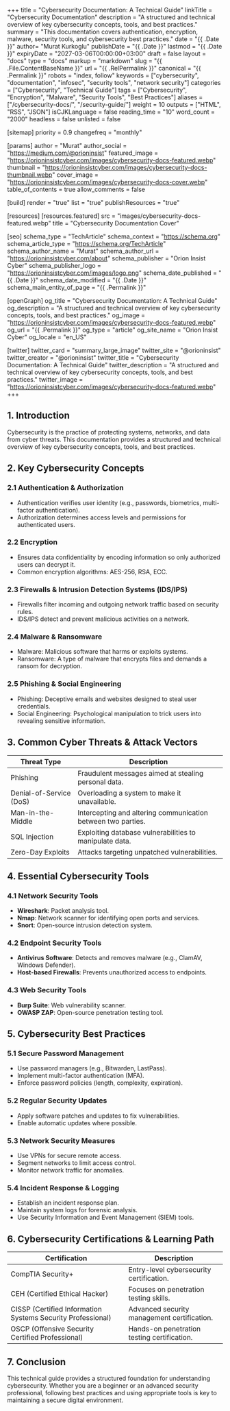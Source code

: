 +++
title = "Cybersecurity Documentation: A Technical Guide"
linkTitle = "Cybersecurity Documentation"
description = "A structured and technical overview of key cybersecurity concepts, tools, and best practices."
summary = "This documentation covers authentication, encryption, malware, security tools, and cybersecurity best practices."
date = "{{ .Date }}"
author= "Murat Kurkoglu"
publishDate = "{{ .Date }}"
lastmod = "{{ .Date }}"
expiryDate = "2027-03-06T00:00:00+03:00"
draft = false
layout = "docs"
type = "docs"
markup = "markdown"
slug = "{{ .File.ContentBaseName }}"
url = "{{ .RelPermalink }}"
canonical = "{{ .Permalink }}"
robots = "index, follow"
keywords = ["cybersecurity", "documentation", "infosec", "security tools", "network security"]
categories = ["Cybersecurity", "Technical Guide"]
tags = ["Cybersecurity", "Encryption", "Malware", "Security Tools", "Best Practices"]
aliases = ["/cybersecurity-docs/", "/security-guide/"]
weight = 10
outputs = ["HTML", "RSS", "JSON"]
isCJKLanguage = false
reading_time = "10"
word_count = "2000"
headless = false
unlisted = false

[sitemap]
  priority = 0.9
  changefreq = "monthly"

[params]
  author = "Murat"
  author_social = "https://medium.com/@orioninsist"
  featured_image = "https://orioninsistcyber.com/images/cybersecurity-docs-featured.webp"
  thumbnail = "https://orioninsistcyber.com/images/cybersecurity-docs-thumbnail.webp"
  cover_image = "https://orioninsistcyber.com/images/cybersecurity-docs-cover.webp"
  table_of_contents = true
  allow_comments = false

[build]
  render = "true"
  list = "true"
  publishResources = "true"

[resources]
  [resources.featured]
    src = "images/cybersecurity-docs-featured.webp"
    title = "Cybersecurity Documentation Cover"

[seo]
  schema_type = "TechArticle"
  schema_context = "https://schema.org"
  schema_article_type = "https://schema.org/TechArticle"
  schema_author_name = "Murat"
  schema_author_url = "https://orioninsistcyber.com/about"
  schema_publisher = "Orion Insist Cyber"
  schema_publisher_logo = "https://orioninsistcyber.com/images/logo.png"
  schema_date_published = "{{ .Date }}"
  schema_date_modified = "{{ .Date }}"
  schema_main_entity_of_page = "{{ .Permalink }}"

[openGraph]
  og_title = "Cybersecurity Documentation: A Technical Guide"
  og_description = "A structured and technical overview of key cybersecurity concepts, tools, and best practices."
  og_image = "https://orioninsistcyber.com/images/cybersecurity-docs-featured.webp"
  og_url = "{{ .Permalink }}"
  og_type = "article"
  og_site_name = "Orion Insist Cyber"
  og_locale = "en_US"

[twitter]
  twitter_card = "summary_large_image"
  twitter_site = "@orioninsist"
  twitter_creator = "@orioninsist"
  twitter_title = "Cybersecurity Documentation: A Technical Guide"
  twitter_description = "A structured and technical overview of key cybersecurity concepts, tools, and best practices."
  twitter_image = "https://orioninsistcyber.com/images/cybersecurity-docs-featured.webp"
+++



## **1. Introduction**
Cybersecurity is the practice of protecting systems, networks, and data from cyber threats. This documentation provides a structured and technical overview of key cybersecurity concepts, tools, and best practices.

## **2. Key Cybersecurity Concepts**

### **2.1 Authentication & Authorization**
- Authentication verifies user identity (e.g., passwords, biometrics, multi-factor authentication).
- Authorization determines access levels and permissions for authenticated users.

### **2.2 Encryption**
- Ensures data confidentiality by encoding information so only authorized users can decrypt it.
- Common encryption algorithms: AES-256, RSA, ECC.

### **2.3 Firewalls & Intrusion Detection Systems (IDS/IPS)**
- Firewalls filter incoming and outgoing network traffic based on security rules.
- IDS/IPS detect and prevent malicious activities on a network.

### **2.4 Malware & Ransomware**
- Malware: Malicious software that harms or exploits systems.
- Ransomware: A type of malware that encrypts files and demands a ransom for decryption.

### **2.5 Phishing & Social Engineering**
- Phishing: Deceptive emails and websites designed to steal user credentials.
- Social Engineering: Psychological manipulation to trick users into revealing sensitive information.

## **3. Common Cyber Threats & Attack Vectors**

| Threat Type       | Description |
|------------------|-------------|
| Phishing         | Fraudulent messages aimed at stealing personal data. |
| Denial-of-Service (DoS) | Overloading a system to make it unavailable. |
| Man-in-the-Middle | Intercepting and altering communication between two parties. |
| SQL Injection    | Exploiting database vulnerabilities to manipulate data. |
| Zero-Day Exploits | Attacks targeting unpatched vulnerabilities. |

## **4. Essential Cybersecurity Tools**

### **4.1 Network Security Tools**
- **Wireshark**: Packet analysis tool.
- **Nmap**: Network scanner for identifying open ports and services.
- **Snort**: Open-source intrusion detection system.

### **4.2 Endpoint Security Tools**
- **Antivirus Software**: Detects and removes malware (e.g., ClamAV, Windows Defender).
- **Host-based Firewalls**: Prevents unauthorized access to endpoints.

### **4.3 Web Security Tools**
- **Burp Suite**: Web vulnerability scanner.
- **OWASP ZAP**: Open-source penetration testing tool.

## **5. Cybersecurity Best Practices**
### **5.1 Secure Password Management**
- Use password managers (e.g., Bitwarden, LastPass).
- Implement multi-factor authentication (MFA).
- Enforce password policies (length, complexity, expiration).

### **5.2 Regular Security Updates**
- Apply software patches and updates to fix vulnerabilities.
- Enable automatic updates where possible.

### **5.3 Network Security Measures**
- Use VPNs for secure remote access.
- Segment networks to limit access control.
- Monitor network traffic for anomalies.

### **5.4 Incident Response & Logging**
- Establish an incident response plan.
- Maintain system logs for forensic analysis.
- Use Security Information and Event Management (SIEM) tools.

## **6. Cybersecurity Certifications & Learning Path**
| Certification | Description |
|--------------|-------------|
| CompTIA Security+ | Entry-level cybersecurity certification. |
| CEH (Certified Ethical Hacker) | Focuses on penetration testing skills. |
| CISSP (Certified Information Systems Security Professional) | Advanced security management certification. |
| OSCP (Offensive Security Certified Professional) | Hands-on penetration testing certification. |

## **7. Conclusion**
This technical guide provides a structured foundation for understanding cybersecurity. Whether you are a beginner or an advanced security professional, following best practices and using appropriate tools is key to maintaining a secure digital environment.
